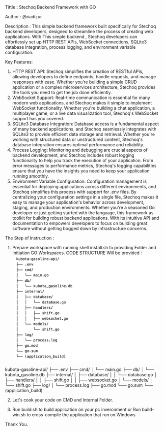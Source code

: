 Tittle      : Stechoq Backend Framework with GO

Author      : @riadizur

Description : 
This simple backend framework built specifically for Stechoq backend developers, designed to streamline the process of creating web applications. With This simple backend , Stechoq developers can effortlessly set up HTTP REST APIs, WebSocket connections, SQLite3 database integration, process logging, and environment variable configuration.

Key Features:
1. HTTP REST API: Stechoq simplifies the creation of RESTful APIs, allowing developers to define endpoints, handle requests, and manage responses with ease. Whether you're building a simple CRUD application or a complex microservices architecture, Stechoq provides the tools you need to get the job done efficiently.
2. WebSocket Support: Real-time communication is essential for many modern web applications, and Stechoq makes it simple to implement WebSocket functionality. Whether you're building a chat application, a multiplayer game, or a live data visualization tool, Stechoq's WebSocket support has you covered.
3. SQLite3 Database Integration: Database access is a fundamental aspect of many backend applications, and Stechoq seamlessly integrates with SQLite3 to provide efficient data storage and retrieval. Whether you're working with structured data or unstructured content, Stechoq's database integration ensures optimal performance and reliability.
4. Process Logging: Monitoring and debugging are crucial aspects of backend development, and Stechoq includes robust logging functionality to help you track the execution of your application. From error messages to performance metrics, Stechoq's logging capabilities ensure that you have the insights you need to keep your application running smoothly.
5. Environment Variable Configuration: Configuration management is essential for deploying applications across different environments, and Stechoq simplifies this process with support for .env files. By centralizing your configuration settings in a single file, Stechoq makes it easy to manage your application's behavior across development, staging, and production environments.
Whether you're a seasoned Go developer or just getting started with the language, this framework as toolkit for building robust backend applications. With its intuitive API and documentation to empowers developers to focus on building great software without getting bogged down by infrastructure concerns.

The Step of Instruction :
1. Prepare workspace with running shell install.sh to providing Folder and Initiation GO Workspaces.
CODE STRUCTURE Will be provided :
 ![alt text](https://github.com/riadizur/Simple_BE_With_GO_Framework/blob/main/code_structure.png)

kubota-gasoline-api/
├── .env
├── cmd/
│   └── main.go
├── db/
│   └── kubota_gasoline.db
├── internal/
│   ├── database/
│   │   └── database.go
│   ├── handlers/
│   │   ├── shift.go
│   │   ├── websocket.go
│   └── models/
│       └── shift.go
├── log/
│   └── process.log
├── go.mod
└── go.sum
└── (application_build)

2. Let's cook your code on CMD and Internal Folder.

3. Run build.sh to build application on your pc inveronment or Run build-win.sh to cross-compile the application that run on Windows.

Thank You.
